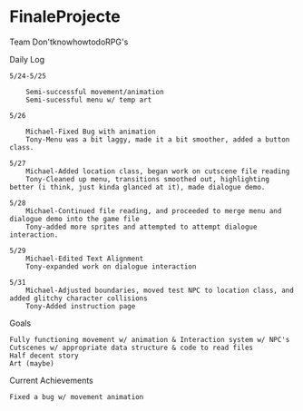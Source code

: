 # FinaleProjecte

Team Don'tknowhowtodoRPG's

Daily Log

	5/24-5/25

		Semi-successful movement/animation
		Semi-sucessful menu w/ temp art
	
	5/26

		Michael-Fixed Bug with animation
		Tony-Menu was a bit laggy, made it a bit smoother, added a button class.
		
	5/27
		Michael-Added location class, began work on cutscene file reading
		Tony-Cleaned up menu, transitions smoothed out, highlighting better (i think, just kinda glanced at it), made dialogue demo.
		
	5/28
		Michael-Continued file reading, and proceeded to merge menu and dialogue demo into the game file
		Tony-added more sprites and attempted to attempt dialogue interaction.
		
	5/29
		Michael-Edited Text Alignment
		Tony-expanded work on dialogue interaction
		
	5/31
		Michael-Adjusted boundaries, moved test NPC to location class, and added glitchy character collisions
		Tony-Added instruction page
Goals

	Fully functioning movement w/ animation & Interaction system w/ NPC's
	Cutscenes w/ appropriate data structure & code to read files
	Half decent story
	Art (maybe)

Current Achievements

	Fixed a bug w/ movement animation

